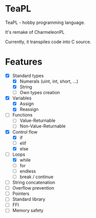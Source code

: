 # TeaPL

TeaPL - hobby programming language.

It's remake of CharmeleonPL

Currently, it transpiles code into C source.

# Features

- [x] Standard types
	- [x] Numerals (uint, int, short, ...)
	- [x] String
	- [ ] Own types creation
- [x] Variables
	- [x] Assign
	- [x] Reassign
- [ ] Functions
	- [ ] Value-Returnable
	- [ ] Non-Value-Returnable
- [x] Control flow
	- [x] if
	- [ ] elif
	- [x] else
- [ ] Loops
	- [x] while
	- [ ] for
	- [ ] endless
	- [ ] break / continue
- [ ] String concatenation
- [ ] Overflow prevention
- [ ] Pointers
- [ ] Standard library
- [ ] FFI
- [ ] Memory safety
